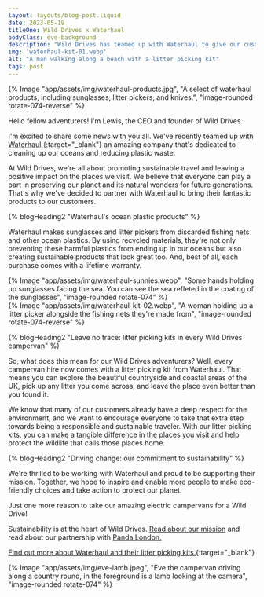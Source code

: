 ```yaml
---
layout: layouts/blog-post.liquid
date: 2023-05-19
titleOne: Wild Drives x Waterhaul
bodyClass: eve-background
description: "Wild Drives has teamed up with Waterhaul to give our customers the opportunity to leave landscapes better"
img: 'waterhaul-kit-01.webp'
alt: "A man walking along a beach with a litter picking kit"
tags: post
---
```


<div class="grid-container align-items-top margin-spacing-b">
<div class="grid-container__item-span-3">
{% Image "app/assets/img/waterhaul-products.jpg", "A select of waterhaul products, including sunglasses, litter pickers, and knives.", "image-rounded rotate-074-reverse" %}
</div>
<div class="grid-container__item-span-4">

Hello fellow adventurers! I'm Lewis, the CEO and founder of Wild Drives.     

I'm excited to share some news with you all. We've recently teamed up with [Waterhaul,](https://waterhaul.co/){:target="_blank"} an amazing company that's dedicated to cleaning up our oceans and reducing plastic waste.

At Wild Drives, we're all about promoting sustainable travel and leaving a positive impact on the places we visit. We believe that everyone can play a part in preserving our planet and its natural wonders for future generations. That's why we've decided to partner with Waterhaul to bring their fantastic products to our customers.

</div>
</div>

<div class="grid-container align-items-top margin-spacing-a">
<div class="grid-container__item-span-4">
{% blogHeading2 "Waterhaul's ocean plastic products" %}

Waterhaul makes sunglasses and litter pickers from discarded fishing nets and other ocean plastics. By using recycled materials, they're not only preventing these harmful plastics from ending up in our oceans but also creating sustainable products that look great too. And, best of all, each purchase comes with a lifetime warranty.

</div>
<div class="grid-container__item-span-3">
{% Image "app/assets/img/waterhaul-sunnies.webp", "Some hands holding up sunglasses facing the sea. You can see the sea refleted in the coating of the sunglasses", "image-rounded rotate-074" %}
</div>
</div>



<div class="grid-container align-items-top margin-spacing-b">
<div class="grid-container__item-span-3">
{% Image "app/assets/img/waterhaul-kit-02.webp", "A woman holding up a litter picker alongside the fishing nets they're made from", "image-rounded rotate-074-reverse" %}
</div>
<div class="grid-container__item-span-4">

{% blogHeading2 "Leave no trace: litter picking kits in every Wild Drives campervan" %}

So, what does this mean for our Wild Drives adventurers? Well, every campervan hire now comes with a litter picking kit from Waterhaul. That means you can explore the beautiful countryside and coastal areas of the UK, pick up any litter you come across, and leave the place even better than you found it.

We know that many of our customers already have a deep respect for the environment, and we want to encourage everyone to take that extra step towards being a responsible and sustainable traveler. With our litter picking kits, you can make a tangible difference in the places you visit and help protect the wildlife that calls those places home.

</div>
</div>


<div class="grid-container align-items-top margin-spacing-a">
<div class="grid-container__item-span-4">
{% blogHeading2 "Driving change: our commitment to sustainability" %}

We're thrilled to be working with Waterhaul and proud to be supporting their mission. Together, we hope to inspire and enable more people to make eco-friendly choices and take action to protect our planet. 

Just one more reason to take our amazing electric campervans for a Wild Drive!

Sustainability is at the heart of Wild Drives. [Read about our mission](/about/) and read about our partnership with [Panda London.](/blog/panda-london/)

[Find out more about Waterhaul and their litter picking kits.](https://waterhaul.co/){:target="_blank"}

</div>
<div class="grid-container__item-span-3">
{% Image "app/assets/img/eve-lamb.jpeg", "Eve the campervan driving along a country round, in the foreground is a lamb looking at the camera", "image-rounded rotate-074" %}
</div>
</div>
